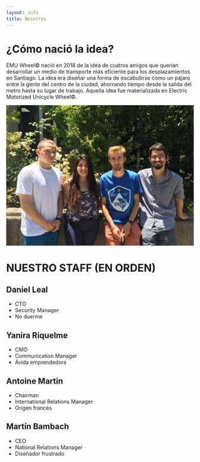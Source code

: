 ```yaml
---
layout: info
title: Nosotros
---
```


# ¿Cómo nació la idea?

EMU Wheel© nació en 2018 de la idea de cuatros amigos que querían desarrollar un medio de transporte más eficiente para los desplazamientos en Santiago. La idea era diseñar una forma de escabullirse como un pájaro entre la gente del centro de la ciudad, ahorrando tiempo desde la salida del metro hasta su lugar de trabajo. Aquella idea fue materializada en Electric Motorized Unicycle Wheel©.

<div class="about-us-image-wrapper">
    <img class="about-us-image" src="/images/content/foto-nosotros.jpeg"
        alt="Nuestro Equipo EMU Wheel">
</div>

# NUESTRO STAFF (EN ORDEN)

## Daniel Leal

- CTO
- Security Manager
- No duerme

## Yanira Riquelme

- CMO
- Communication Manager
- Ávida emprendedora

## Antoine Martin

- Chairman
- International Relations Manager
- Origen francés

## Martín Bambach

- CEO
- National Relations Manager
- Diseñador frustrado
